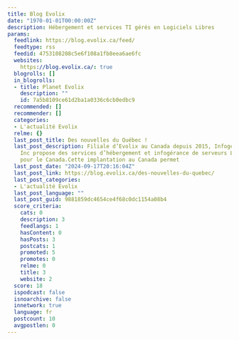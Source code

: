 ```yaml
---
title: Blog Evolix
date: "1970-01-01T00:00:00Z"
description: Hébergement et services TI gérés en Logiciels Libres
params:
  feedlink: https://blog.evolix.ca/feed/
  feedtype: rss
  feedid: 4753108208c5e6f108a1fb8eea6ae6fc
  websites:
    https://blog.evolix.ca/: true
  blogrolls: []
  in_blogrolls:
  - title: Planet Evolix
    description: ""
    id: 7a5b8109ce61d2ba1a0336c6cb0edbc9
  recommended: []
  recommender: []
  categories:
  - L'actualité Evolix
  relme: {}
  last_post_title: Des nouvelles du Québec !
  last_post_description: Filiale d’Evolix au Canada depuis 2015, Infogérance Evolix
    Inc propose des services d’hébergement et infogérance de serveurs Linux (Debian)
    pour le Canada.Cette implantation au Canada permet
  last_post_date: "2024-09-17T20:16:04Z"
  last_post_link: https://blog.evolix.ca/des-nouvelles-du-quebec/
  last_post_categories:
  - L'actualité Evolix
  last_post_language: ""
  last_post_guid: 9881859dc4654ce4f68c0dc1154a08b4
  score_criteria:
    cats: 0
    description: 3
    feedlangs: 1
    hasContent: 0
    hasPosts: 3
    postcats: 1
    promoted: 5
    promotes: 0
    relme: 0
    title: 3
    website: 2
  score: 18
  ispodcast: false
  isnoarchive: false
  innetwork: true
  language: fr
  postcount: 10
  avgpostlen: 0
---
```

